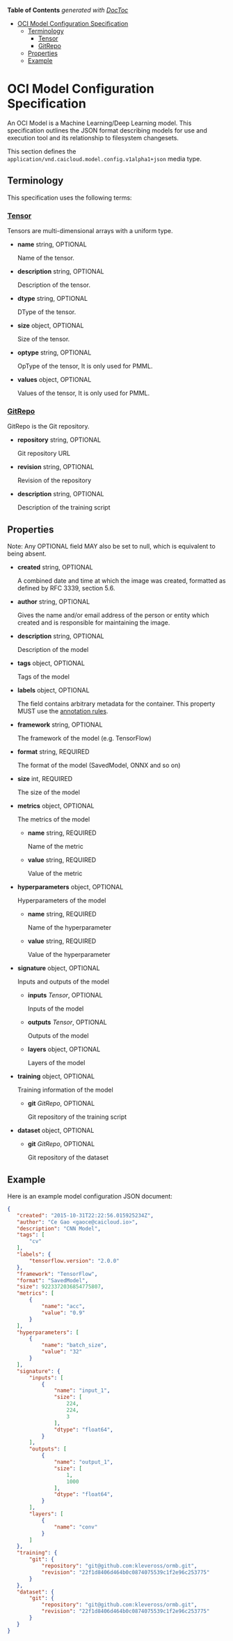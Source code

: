 <!-- START doctoc generated TOC please keep comment here to allow auto update -->
<!-- DON'T EDIT THIS SECTION, INSTEAD RE-RUN doctoc TO UPDATE -->
**Table of Contents**  *generated with [DocToc](https://github.com/thlorenz/doctoc)*

- [OCI Model Configuration Specification](#oci-model-configuration-specification)
  - [Terminology](#terminology)
    - [Tensor](#tensor)
    - [GitRepo](#gitrepo)
  - [Properties](#properties)
  - [Example](#example)

<!-- END doctoc generated TOC please keep comment here to allow auto update -->

# OCI Model Configuration Specification

An OCI Model is a Machine Learning/Deep Learning model. This specification outlines the JSON format describing models for use and execution tool and its relationship to filesystem changesets.

This section defines the `application/vnd.caicloud.model.config.v1alpha1+json` media type.

## Terminology

This specification uses the following terms:

### [Tensor](https://www.tensorflow.org/guide/tensor)

Tensors are multi-dimensional arrays with a uniform type.

- **name** string, OPTIONAL

    Name of the tensor.

- **description** string, OPTIONAL

    Description of the tensor.

- **dtype** string, OPTIONAL

    DType of the tensor.

- **size** object, OPTIONAL

    Size of the tensor.

- **optype** string, OPTIONAL

    OpType of the tensor,  It is only used for PMML.

- **values** object, OPTIONAL

    Values of the tensor,  It is only used for PMML.

### [GitRepo](https://kubernetes.io/docs/concepts/storage/volumes/#gitrepo)

GitRepo is the Git repository.

- **repository** string, OPTIONAL

    Git repository URL

- **revision** string, OPTIONAL

    Revision of the repository

- **description** string, OPTIONAL

    Description of the training script

## Properties

Note: Any OPTIONAL field MAY also be set to null, which is equivalent to being absent.

- **created** string, OPTIONAL

    A combined date and time at which the image was created, formatted as defined by RFC 3339, section 5.6.

- **author** string, OPTIONAL

    Gives the name and/or email address of the person or entity which created and is responsible for maintaining the image.

- **description** string, OPTIONAL

    Description of the model

- **tags** object, OPTIONAL

    Tags of the model

- **labels** object, OPTIONAL

    The field contains arbitrary metadata for the container. This property MUST use the [annotation rules](https://github.com/opencontainers/image-spec/blob/master/annotations.md#rules).

- **framework** string, OPTIONAL

    The framework of the model (e.g. TensorFlow)

- **format** string, REQUIRED

    The format of the model (SavedModel, ONNX and so on)

- **size** int, REQUIRED

    The size of the model

- **metrics** object, OPTIONAL

    The metrics of the model

    - **name** string, REQUIRED

        Name of the metric

    - **value** string,  REQUIRED
        
        Value of the metric

- **hyperparameters** object, OPTIONAL

    Hyperparameters of the model

    - **name** string, REQUIRED

        Name of the hyperparameter

    - **value** string,  REQUIRED

        Value of the hyperparameter

- **signature** object, OPTIONAL

    Inputs and outputs of the model

    - **inputs** *Tensor*, OPTIONAL

        Inputs of the model
    
    - **outputs** *Tensor*, OPTIONAL

        Outputs of the model

    - **layers** object, OPTIONAL

        Layers of the model

- **training** object, OPTIONAL

    Training information of the model

    - **git** *GitRepo*, OPTIONAL

        Git repository of the training script

- **dataset** object, OPTIONAL

    - **git** *GitRepo*, OPTIONAL

        Git repository of the dataset

## Example

Here is an example model configuration JSON document:

```json
{
   "created": "2015-10-31T22:22:56.015925234Z",
   "author": "Ce Gao <gaoce@caicloud.io>",
   "description": "CNN Model",
   "tags": [
       "cv"
   ],
   "labels": {
       "tensorflow.version": "2.0.0"
   },
   "framework": "TensorFlow",
   "format": "SavedModel",
   "size": 9223372036854775807,
   "metrics": [
       {
           "name": "acc",
           "value": "0.9"
       }
   ],
   "hyperparameters": [
       {
           "name": "batch_size",
           "value": "32"
       }
   ],
   "signature": {
       "inputs": [
           {
               "name": "input_1",
               "size": [
                   224,
                   224,
                   3
               ],
               "dtype": "float64",
           }
       ],
       "outputs": [
           {
               "name": "output_1",
               "size": [
                   1,
                   1000
               ],
               "dtype": "float64",
           }
       ],
       "layers": [
           {
               "name": "conv"
           }
       ]
   },
   "training": {
       "git": {
           "repository": "git@github.com:kleveross/ormb.git",
           "revision": "22f1d8406d464b0c0874075539c1f2e96c253775"
       }
   },
   "dataset": {
       "git": {
           "repository": "git@github.com:kleveross/ormb.git",
           "revision": "22f1d8406d464b0c0874075539c1f2e96c253775"
       }
   }
}
```
